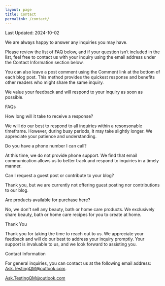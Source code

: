 ```yaml
---
layout: page
title: Contact
permalink: /contact/
---
```


Last Updated: 2024-10-02

We are always happy to answer any inquiries you may have.

Please review the list of FAQ below, and if your question isn’t included in the list, feel free to contact us with your inquiry using the email address under the Contact Information section below.

You can also leave a post comment using the Comment link at the bottom of each blog post. This method provides the quickest response and benefits other readers who might share the same inquiry.

We value your feedback and will respond to your inquiry as soon as possible.

FAQs

How long will it take to receive a response?

We will do our best to respond to all inquiries within a resonsonable timeframe. However, during busy periods, it may take slightly longer. We appreciate your patience and understanding.

Do you have a phone number I can call?

At this time, we do not provide phone support. We find that email communication allows us to better track and respond to inquiries in a timely manner.

Can I request a guest post or contribute to your blog?

Thank you, but we are currently not offering guest posting nor contributions to our blog.

Are products available for purchase here?

No, we don't sell any beauty, bath or home care products. We exclusively share beauty, bath or home care recipes for you to create at home.

Thank You

Thank you for taking the time to reach out to us. We appreciate your feedback and will do our best to address your inquiry promptly. Your support is invaluable to us, and we look forward to assisting you.

Contact Information

For general inquiries, you can contact us at the following email address: Ask.TestingQM@outlook.com.

[Ask.TestingQM@outlook.com](mailto:Ask.TestingQM@outlook.com)
